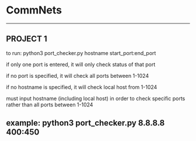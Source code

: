 # CommNets
----------------------------------------------------------------------------------------------------------------
PROJECT 1
---------
to run:
python3 port_checker.py hostname start_port:end_port

if only one port is entered, it will only check status of that port

if no port is specified, it will check all ports between 1-1024

if no hostname is specified, it will check local host from 1-1024

must input hostname (including local host) in order to check specific ports rather than all ports between 1-1024

example: python3 port_checker.py 8.8.8.8 400:450
----------------------------------------------------------------------------------------------------------------
